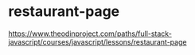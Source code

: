 # restaurant-page
https://www.theodinproject.com/paths/full-stack-javascript/courses/javascript/lessons/restaurant-page
